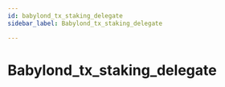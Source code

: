 ```yaml
---
id: babylond_tx_staking_delegate
sidebar_label: Babylond_tx_staking_delegate

---
```


# Babylond_tx_staking_delegate